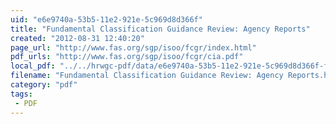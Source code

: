 ```yaml
---
uid: "e6e9740a-53b5-11e2-921e-5c969d8d366f"
title: "Fundamental Classification Guidance Review: Agency Reports"
created: "2012-08-31 12:40:20"
page_url: "http://www.fas.org/sgp/isoo/fcgr/index.html"
pdf_urls: "http://www.fas.org/sgp/isoo/fcgr/cia.pdf"
local_pdf: "../../hrwgc-pdf/data/e6e9740a-53b5-11e2-921e-5c969d8d366f-fundamental-classification-guidance-review-agency-reports.pdf"
filename: "Fundamental Classification Guidance Review: Agency Reports.html"
category: "pdf"
tags: 
 - PDF
---
```

